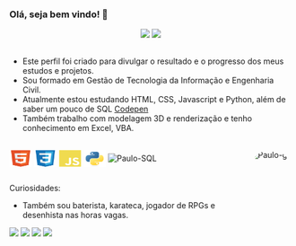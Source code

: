 ### Olá, seja bem vindo! 👋

<!--
**santospgs/santospgs** is a ✨ _special_ ✨ repository because its `README.md` (this file) appears on your GitHub profile.

Here are some ideas to get you started:

- 🔭 I’m currently working on ...
- 🌱 I’m currently learning ...
- 👯 I’m looking to collaborate on ...
- 🤔 I’m looking for help with ...
- 💬 Ask me about ...
- 📫 How to reach me: ...
- 😄 Pronouns: ...
- ⚡ Fun fact: ...
-->

<div align="center">
  <a href="https://github.com/santospgs"></a>
  <img height="140em" src="https://github-readme-stats.vercel.app/api?username=santospgs&show_icons=true&theme=vision-friendly-dark&include_all_commits=true&count_private=true"/>
  <img height="140em" src="https://github-readme-stats.vercel.app/api/top-langs/?username=santospgs&layout=compact&langs_count=7&theme=vision-friendly-dark"/>
</div>

##  
  - Este perfil foi criado para divulgar o resultado e o progresso dos meus estudos e projetos.<br>
  - Sou formado em Gestão de Tecnologia da Informação e Engenharia Civil.<br>
  - Atualmente estou estudando HTML, CSS, Javascript e Python, além de saber um pouco de SQL <a href="https://codepen.io/santospgs">Codepen</a><br>
  - Também trabalho com modelagem 3D e renderização e tenho conhecimento em Excel, VBA. 
 
<div style="display: inline_block"><br>  
  <img align="center" alt="Paulo-HTML" height="30" width="40" src="https://raw.githubusercontent.com/devicons/devicon/master/icons/html5/html5-original.svg">
  <img align="center" alt="Paulo-CSS" height="30" width="40" src="https://raw.githubusercontent.com/devicons/devicon/master/icons/css3/css3-original.svg">
  <img align="center" alt="Paulo-Js" height="30" width="40" src="https://raw.githubusercontent.com/devicons/devicon/master/icons/javascript/javascript-plain.svg">
  <img align="center" alt="Paulo-Python" height="30" width="40" src="https://raw.githubusercontent.com/devicons/devicon/master/icons/python/python-original.svg">
  <img align="center" alt="Paulo-SQL" height="30" width="40" src="https://cdn.jsdelivr.net/gh/devicons/devicon/icons/mysql/mysql-plain.svg" />                  
  <img align="right" alt="Paulo-gif" height="150" style="border-radius:50px;" src="https://media.tenor.com/images/a98ef658ab311685ed6e9c5e498f5d77/tenor.gif">
</div>
  
  ##
  
  Curiosidades:<br>
  - Também sou baterista, karateca, jogador de RPGs e desenhista nas horas vagas.
  <div>
  <a href="https://www.instagram.com/pg.santos/" target="_blank"><img width="30" src="https://img.icons8.com/fluency/452/instagram-new.png" target="_blank"></a>
  <a href="https://www.linkedin.com/in/paulogsantos/" target="_blank"><img width="30" src="https://img.icons8.com/color/452/linkedin.png" target="_blank"></a> 
   <a href="https://twitter.com/santos_pgs" target="_blank"><img width="30" src="https://img.icons8.com/color/452/twitter-squared.png" target="_blank"></a>
  <a href="https://discord.com/users/734937558558965812" target="_blank"><img width="30" src="https://img.icons8.com/color/344/discord-new-logo.png" target="_blank"></a>
 
  
  
  <!--[Snake animation](https://github.com/rafaballerini/santospgs/blob/output/github-contribution-grid-snake.svg)-->
 
</div>
  
  
